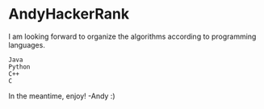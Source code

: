 # AndyHackerRank
I am looking forward to organize the algorithms according to programming languages. 
    
    Java
    Python
    C++
    C
    
In the meantime, enjoy!
-Andy :)
